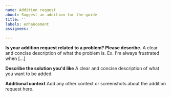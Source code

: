 ```yaml
---
name: Addition request
about: Suggest an addition for the guide
title: ''
labels: enhancement
assignees: ''

---
```


**Is your addition request related to a problem? Please describe.**
A clear and concise description of what the problem is. Ex. I'm always frustrated when [...]

**Describe the solution you'd like**
A clear and concise description of what you want to be added.

**Additional context**
Add any other context or screenshots about the addition request here.

